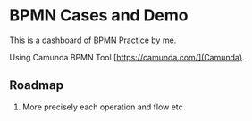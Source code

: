 # BPMN Cases and Demo

This is a dashboard of BPMN Practice by me. 

Using Camunda BPMN Tool  [https://camunda.com/](Camunda).

## Roadmap

1.  More precisely each operation and flow etc
